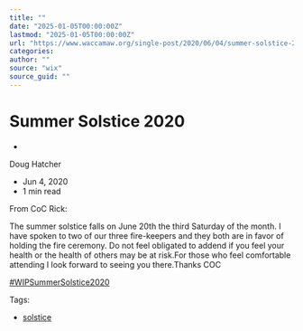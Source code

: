 ```yaml
---
title: ""
date: "2025-01-05T00:00:00Z"
lastmod: "2025-01-05T00:00:00Z"
url: "https://www.waccamaw.org/single-post/2020/06/04/summer-solstice-2020"
categories:
author: ""
source: "wix"
source_guid: ""
---
```


# Summer Solstice 2020

-

Doug Hatcher
- Jun 4, 2020
- 1 min read

From CoC Rick:

The summer solstice falls on June 20th the third Saturday of the month. I have spoken to two of our three fire-keepers and they both are in favor of holding the fire ceremony. Do not feel obligated to addend if you feel your health or the health of others may be at risk.For those who feel comfortable attending I look forward to seeing you there.Thanks COC

[#WIPSummerSolstice2020](https://www.waccamaw.org/updates/hashtags/WIPSummerSolstice2020)

Tags:

- [solstice](https://www.waccamaw.org/updates/tags/solstice)

